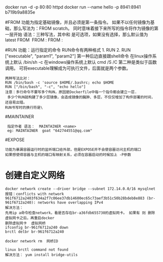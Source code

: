 docker run -d -p 80:80 httpd
docker run --name hello -p 8941:8941  b719b9a8835e


#FROM
    功能为指定基础镜像，并且必须是第一条指令。 如果不以任何镜像为基础，那么写法为：FROM scratch。
    同时意味着接下来所写的指令将作为镜像的第一层开始
     语法：三种写法，其中<tag>和<digest> 是可选项，如果没有选择，那么默认值为latest
     FROM <image>
     FROM <image>:<tag>
     FROM <image>:<digest> 
     
#RUN
     功能：运行指定的命令
    RUN命令有两种格式
    1. RUN <command>
    2. RUN ["executable", "param1", "param2"]
    第一种后边直接跟shell命令
    在linux操作系统上默认 /bin/sh -c
    在windows操作系统上默认 cmd /S /C
    第二种是类似于函数调用。
    可将executable理解成为可执行文件，后面就是两个参数。

    两种写法比对：
    RUN /bin/bash -c 'source $HOME/.bashrc; echo $HOME
    RUN ["/bin/bash", "-c", "echo hello"]
    注意：多行命令不要写多个RUN，原因是Dockerfile中每一个指令都会建立一层.
     多少个RUN就构建了多少层镜像，会造成镜像的臃肿、多层，不仅仅增加了构件部署的时间，还容易出错。
    RUN书写时的换行符是\
    
    
    
#MAINTAINER
     
     指定作者 语法：  MAINTAINER <name>
     eg: MAINTAINER  goat "642744551@qq.com"
     
#EXPOSE

    功能为暴漏容器运行时的监听端口给外部，但是EXPOSE并不会使容器访问主机的端口
    如果想使得容器与主机的端口有映射关系，必须在容器启动的时候加上 -P参数     
    
# 创建自定义网络 
    docker network create --driver bridge --subnet 172.14.0.0/16 mysqlnet
    报错：conflicts with network 961f6712a2403f634a2f7c06ee37db14600ec65c73aef3b51c50b28bdeb8e883 (br-961f6712a240): networks have overlapping IPv4
    解决方法：
    先用ip a命令检查network，看是否存在br-a36fdb655730的虚拟网卡。 如果有 则 删除虚拟网卡之后，再重启docker
    删除虚拟网卡  虚拟网桥 
    ifconfig br-961f6712a240 down
    brctl delbr br-961f6712a240
    
    docker network rm  网桥ID
    
    linux brctl command not found
    解决方法： yum install bridge-utils
    
    
     
     


    